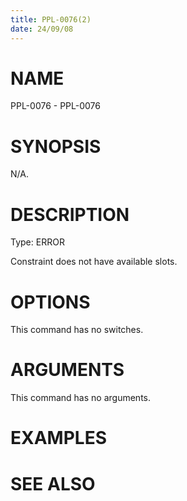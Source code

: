 ```yaml
---
title: PPL-0076(2)
date: 24/09/08
---
```


# NAME

PPL-0076 - PPL-0076

# SYNOPSIS

N/A.

# DESCRIPTION

Type: ERROR

Constraint does not have available slots.

# OPTIONS

This command has no switches.

# ARGUMENTS

This command has no arguments.

# EXAMPLES

# SEE ALSO
